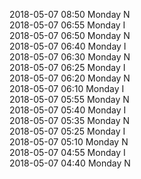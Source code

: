 2018-05-07 08:50 Monday  N  
2018-05-07 06:55 Monday  I  
2018-05-07 06:50 Monday  N  
2018-05-07 06:40 Monday  I  
2018-05-07 06:30 Monday  N  
2018-05-07 06:25 Monday  I  
2018-05-07 06:20 Monday  N  
2018-05-07 06:10 Monday  I  
2018-05-07 05:55 Monday  N  
2018-05-07 05:40 Monday  I  
2018-05-07 05:35 Monday  N  
2018-05-07 05:25 Monday  I  
2018-05-07 05:10 Monday  N  
2018-05-07 04:55 Monday  I  
2018-05-07 04:40 Monday  N  
